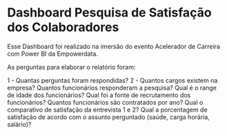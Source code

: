 # Dashboard Pesquisa de Satisfação dos Colaboradores

Esse Dashboard foi realizado na imersão do evento Acelerador de Carreira com Power BI da Empowerdata.

As perguntas para elaborar o relatório foram:

1 - Quantas perguntas foram respondidas?
2 - Quantos cargos existem na empresa?
Quantos funcionários responderam a pesquisa?
Qual é o range de idade dos funcionários?
Qual foi a fonte de recrutamento dos funcionários?
Quantos funcionários são contratados por ano?
Qual o comparativo de satisfação da entrevista 1 e 2?
Qual a porcentagem de satisfação de acordo com o assunto perguntado (saúde, carga horária, salário)?
